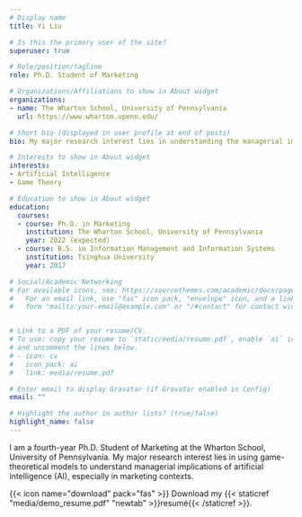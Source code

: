 ```yaml
---
# Display name
title: Yi Liu

# Is this the primary user of the site?
superuser: true

# Role/position/tagline
role: Ph.D. Student of Marketing

# Organizations/Affiliations to show in About widget
organizations:
- name: The Wharton School, University of Pennsylvania
  url: https://www.wharton.upenn.edu/

# Short bio (displayed in user profile at end of posts)
bio: My major research interest lies in understanding the managerial implications of artificial intelligence (AI), especially in marketing contexts.

# Interests to show in About widget
interests:
- Artificial Intelligence
- Game Theory

# Education to show in About widget
education:
  courses:
  - course: Ph.D. in Marketing
    institution: The Wharton School, University of Pennsylvania
    year: 2022 (expected)
  - course: B.S. in Information Management and Information Systems
    institution: Tsinghua University
    year: 2017

# Social/Academic Networking
# For available icons, see: https://sourcethemes.com/academic/docs/page-builder/#icons
#   For an email link, use "fas" icon pack, "envelope" icon, and a link in the
#   form "mailto:your-email@example.com" or "/#contact" for contact widget.


# Link to a PDF of your resume/CV.
# To use: copy your resume to `static/media/resume.pdf`, enable `ai` icons in `params.toml`, 
# and uncomment the lines below.
# - icon: cv
#   icon_pack: ai
#   link: media/resume.pdf

# Enter email to display Gravatar (if Gravatar enabled in Config)
email: ""

# Highlight the author in author lists? (true/false)
highlight_name: false
---
```


I am a fourth-year Ph.D. Student of Marketing at the Wharton School, University of Pennsylvania. My major research interest lies in using game-theoretical models to  understand managerial implications of artificial intelligence (AI), especially in marketing contexts.

{{< icon name="download" pack="fas" >}} Download my {{< staticref "media/demo_resume.pdf" "newtab" >}}resumé{{< /staticref >}}.
